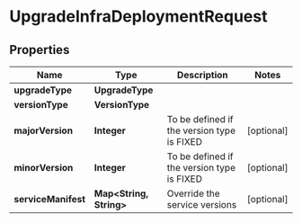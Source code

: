 

# UpgradeInfraDeploymentRequest


## Properties

Name | Type | Description | Notes
------------ | ------------- | ------------- | -------------
**upgradeType** | **UpgradeType** |  | 
**versionType** | **VersionType** |  | 
**majorVersion** | **Integer** | To be defined if the version type is FIXED |  [optional]
**minorVersion** | **Integer** | To be defined if the version type is FIXED |  [optional]
**serviceManifest** | **Map&lt;String, String&gt;** | Override the service versions |  [optional]



